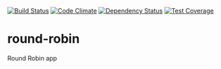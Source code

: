 [![Build Status](https://circleci.com/gh/gaganawhad/round-robin.svg?style=shield&circle-token=:circle-token)](https://circleci.com/gh/gaganawhad/round-robin)
[![Code Climate](https://codeclimate.com/github/gaganawhad/round-robin/badges/gpa.svg)](https://codeclimate.com/github/gaganawhad/round-robin)
[![Dependency Status](https://gemnasium.com/badges/github.com/gaganawhad/round-robin.svg)](https://gemnasium.com/github.com/gaganawhad/round-robin)
[![Test Coverage](https://codeclimate.com/github/gaganawhad/round-robin/badges/coverage.svg)](https://codeclimate.com/github/gaganawhad/round-robin/coverage)

# round-robin
Round Robin app
